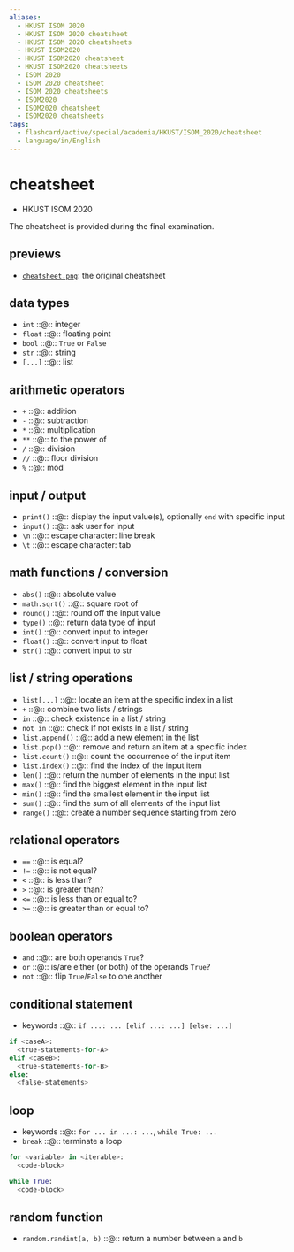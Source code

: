 ```yaml
---
aliases:
  - HKUST ISOM 2020
  - HKUST ISOM 2020 cheatsheet
  - HKUST ISOM 2020 cheatsheets
  - HKUST ISOM2020
  - HKUST ISOM2020 cheatsheet
  - HKUST ISOM2020 cheatsheets
  - ISOM 2020
  - ISOM 2020 cheatsheet
  - ISOM 2020 cheatsheets
  - ISOM2020
  - ISOM2020 cheatsheet
  - ISOM2020 cheatsheets
tags:
  - flashcard/active/special/academia/HKUST/ISOM_2020/cheatsheet
  - language/in/English
---
```


# cheatsheet

- HKUST ISOM 2020

The cheatsheet is provided during the final examination.

## previews

- [`cheatsheet.png`](cheatsheet.png): the original cheatsheet

## data types

- `int` ::@:: integer <!--SR:!2025-10-22,284,330!2025-10-29,290,330-->
- `float` ::@:: floating point <!--SR:!2025-10-08,272,330!2029-02-24,1237,350-->
- `bool` ::@:: `True` or `False` <!--SR:!2025-10-24,285,330!2029-01-25,1213,350-->
- `str` ::@:: string <!--SR:!2029-01-08,1199,350!2025-10-07,271,330-->
- `[...]` ::@:: list <!--SR:!2029-01-12,1202,350!2025-10-13,277,330-->

## arithmetic operators

- `+` ::@:: addition <!--SR:!2025-10-16,280,330!2025-10-20,282,330-->
- `-` ::@:: subtraction <!--SR:!2025-10-14,278,330!2025-10-09,274,330-->
- `*` ::@:: multiplication <!--SR:!2029-02-05,1222,350!2025-10-20,282,330-->
- `**` ::@:: to the power of <!--SR:!2025-10-14,278,330!2025-10-25,287,330-->
- `/` ::@:: division <!--SR:!2029-02-09,1225,350!2025-10-21,282,330-->
- `//` ::@:: floor division <!--SR:!2025-10-10,274,330!2025-10-09,274,330-->
- `%` ::@:: mod <!--SR:!2029-01-31,1218,350!2029-02-02,1220,350-->

## input / output

- `print()` ::@:: display the input value(s), optionally `end` with specific input <!--SR:!2025-10-07,272,330!2025-10-23,284,330-->
- `input()` ::@:: ask user for input <!--SR:!2025-10-07,271,330!2029-01-04,1196,350-->
- `\n` ::@:: escape character: line break <!--SR:!2025-10-22,283,330!2029-02-12,1227,350-->
- `\t` ::@:: escape character: tab <!--SR:!2029-01-09,1200,350!2025-10-19,281,330-->

## math functions / conversion

- `abs()` ::@:: absolute value <!--SR:!2029-02-22,1236,350!2029-01-07,1199,350-->
- `math.sqrt()` ::@:: square root of <!--SR:!2025-10-19,281,330!2029-01-22,1210,350-->
- `round()` ::@:: round off the input value <!--SR:!2025-10-22,284,330!2025-10-11,275,330-->
- `type()` ::@:: return data type of input <!--SR:!2029-01-27,1215,350!2029-01-10,1200,350-->
- `int()` ::@:: convert input to integer <!--SR:!2029-02-01,1219,350!2025-10-20,281,330-->
- `float()` ::@:: convert input to float <!--SR:!2025-10-28,289,330!2029-01-17,1206,350-->
- `str()` ::@:: convert input to str <!--SR:!2025-10-21,283,330!2025-10-28,290,330-->

## list / string operations

- `list[...]` ::@:: locate an item at the specific index in a list <!--SR:!2025-10-10,275,330!2025-10-23,285,330-->
- `+` ::@:: combine two lists / strings <!--SR:!2025-10-24,286,330!2025-10-27,288,330-->
- `in` ::@:: check existence in a list / string <!--SR:!2025-10-12,276,330!2025-10-26,287,330-->
- `not in` ::@:: check if not exists in a list / string <!--SR:!2029-01-23,1210,350!2025-10-21,282,330-->
- `list.append()` ::@:: add a new element in the list <!--SR:!2025-10-22,283,330!2025-10-24,286,330-->
- `list.pop()` ::@:: remove and return an item at a specific index <!--SR:!2028-03-07,888,330!2029-02-15,1230,350-->
- `list.count()` ::@:: count the occurrence of the input item <!--SR:!2025-10-27,288,330!2025-10-28,289,330-->
- `list.index()` ::@:: find the index of the input item <!--SR:!2029-02-07,1223,350!2029-02-06,1223,350-->
- `len()` ::@:: return the number of elements in the input list <!--SR:!2025-10-10,274,330!2025-10-29,290,330-->
- `max()` ::@:: find the biggest element in the input list <!--SR:!2029-02-26,1239,350!2025-10-09,273,330-->
- `min()` ::@:: find the smallest element in the input list <!--SR:!2029-02-16,1229,350!2025-10-29,290,330-->
- `sum()` ::@:: find the sum of all elements of the input list <!--SR:!2025-10-12,276,330!2025-10-07,272,330-->
- `range()` ::@:: create a number sequence starting from zero <!--SR:!2025-10-15,279,330!2025-10-25,286,330-->

## relational operators

- `==` ::@:: is equal? <!--SR:!2029-01-16,1205,350!2029-01-26,1214,350-->
- `!=` ::@:: is not equal? <!--SR:!2025-10-08,273,330!2025-10-19,280,330-->
- `<` ::@:: is less than? <!--SR:!2025-10-26,287,330!2025-10-23,285,330-->
- `>` ::@:: is greater than? <!--SR:!2025-10-09,273,330!2025-10-24,285,330-->
- `<=` ::@:: is less than or equal to? <!--SR:!2025-10-19,281,330!2025-10-21,283,330-->
- `>=` ::@:: is greater than or equal to? <!--SR:!2025-10-13,277,330!2025-10-08,273,330-->

## boolean operators

- `and` ::@:: are both operands `True`? <!--SR:!2029-01-28,1216,350!2029-02-10,1224,350-->
- `or` ::@:: is/are either (or both) of the operands `True`? <!--SR:!2025-10-22,284,330!2025-10-23,285,330-->
- `not` ::@:: flip `True`/`False` to one another <!--SR:!2025-10-17,281,330!2025-10-11,275,330-->

## conditional statement

- keywords ::@:: `if ...: ... [elif ...: ...] [else: ...]` <!--SR:!2025-10-23,284,330!2025-10-21,283,330-->

```Python
if <caseA>:
  <true-statements-for-A>
elif <caseB>:
  <true-statements-for-B>
else:
  <false-statements>
```

## loop

- keywords ::@:: `for ... in ...: ...`, `while True: ...` <!--SR:!2025-10-20,281,330!2029-01-21,1209,350-->
- `break` ::@:: terminate a loop <!--SR:!2029-01-29,1217,350!2025-10-20,282,330-->

```Python
for <variable> in <iterable>:
  <code-block>
```

```Python
while True:
  <code-block>
```

## random function

- `random.randint(a, b)` ::@:: return a number between `a` and `b` <!--SR:!2025-10-08,272,330!2025-10-25,286,330-->
